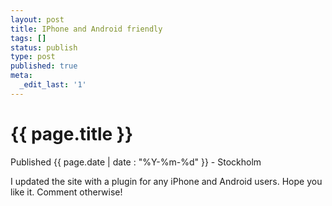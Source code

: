 ```yaml
---
layout: post
title: IPhone and Android friendly
tags: []
status: publish
type: post
published: true
meta:
  _edit_last: '1'
---
```


{{ page.title }}
================

<p class="meta">Published {{ page.date | date : "%Y-%m-%d" }}</span> - Stockholm</p>

I updated the site with a plugin for any iPhone and Android users. Hope you like it. Comment otherwise!
